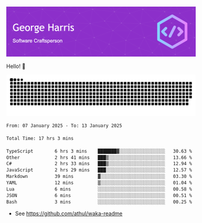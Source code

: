 ![img](./assets/github-header.png)

Hello! :wave:

<div align="center">
  <img  src="https://raw.githubusercontent.com/1999AZZAR/1999AZZAR/readme/resources/grid-snake.svg" alt="snake" />
</div>

<!--START_SECTION:waka-->

```txt
From: 07 January 2025 - To: 13 January 2025

Total Time: 17 hrs 3 mins

TypeScript        6 hrs 3 mins    ███████▓░░░░░░░░░░░░░░░░░   30.63 %
Other             2 hrs 41 mins   ███▒░░░░░░░░░░░░░░░░░░░░░   13.66 %
C#                2 hrs 33 mins   ███▒░░░░░░░░░░░░░░░░░░░░░   12.94 %
JavaScript        2 hrs 29 mins   ███░░░░░░░░░░░░░░░░░░░░░░   12.57 %
Markdown          39 mins         ▓░░░░░░░░░░░░░░░░░░░░░░░░   03.30 %
YAML              12 mins         ▒░░░░░░░░░░░░░░░░░░░░░░░░   01.04 %
Lua               6 mins          ░░░░░░░░░░░░░░░░░░░░░░░░░   00.58 %
JSON              6 mins          ░░░░░░░░░░░░░░░░░░░░░░░░░   00.51 %
Bash              3 mins          ░░░░░░░░░░░░░░░░░░░░░░░░░   00.25 %
```

<!--END_SECTION:waka-->

- See <https://github.com/athul/waka-readme>
